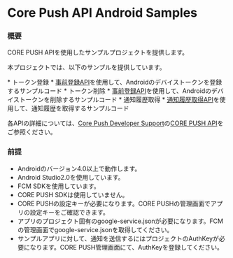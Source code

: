 # Core Push API Android Samples

###  概要
<p>CORE PUSH APIを使用したサンプルプロジェクトを提供します。</p>
<p>本プロジェクトでは、以下のサンプルを提供しています。</p>
* トークン登録
  * <a href="http://developer.core-asp.com/api_token.php">事前登録API</a>を使用して、Androidのデバイストークンを登録するサンプルコード
* トークン削除
  * <a href="http://developer.core-asp.com/api_token.php">事前登録API</a>を使用して、Androidのデバイストークンを削除するサンプルコード
* 通知履歴取得
  * <a href="http://developer.core-asp.com/api_history.php">通知履歴取得API</a>を使用して、通知履歴を取得するサンプルコード

<p>各APIの詳細については、<a href="http://developer.core-asp.com/index.php">Core Push Developer Support</a>の<a href="http://developer.core-asp.com/api_token.php">CORE PUSH API</a>をご参照ください。</p>

### 前提
  * Androidのバージョン4.0以上で動作します。
  * Android Studio2.0を使用しています。
  * FCM SDKを使用しています。
  * CORE PUSH SDKは使用していません。
  * CORE PUSHの設定キーが必要になります。CORE PUSHの管理画面でアプリの設定キーをご確認できます。
  * アプリのプロジェクト固有のgoogle-service.jsonが必要になります。FCMの管理画面でgoogle-service.jsonを取得してください。
  * サンプルアプリに対して、通知を送信するにはプロジェクトのAuthKeyが必要になります。CORE PUSH管理画面にて、AuthKeyを登録してください。
